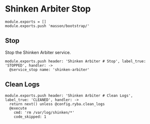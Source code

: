 
# Shinken Arbiter Stop

    module.exports = []
    module.exports.push 'masson/bootstrap/'

## Stop

Stop the Shinken Arbiter service.

    module.exports.push header: 'Shinken Arbiter # Stop', label_true: 'STOPPED', handler: ->
      @service_stop name: 'shinken-arbiter'

## Clean Logs

    module.exports.push header: 'Shinken Arbiter # Clean Logs', label_true: 'CLEANED', handler: ->
      return next() unless @config.ryba.clean_logs
      @execute
        cmd: 'rm /var/log/shinken/*'
        code_skipped: 1
